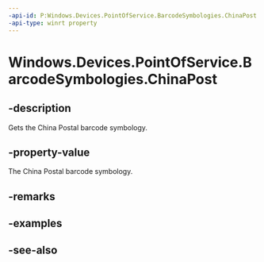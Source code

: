 ```yaml
---
-api-id: P:Windows.Devices.PointOfService.BarcodeSymbologies.ChinaPost
-api-type: winrt property
---
```


<!-- Property syntax
public uint ChinaPost { get; }
-->

# Windows.Devices.PointOfService.BarcodeSymbologies.ChinaPost

## -description
Gets the China Postal barcode symbology.

## -property-value
The China Postal barcode symbology.

## -remarks

## -examples

## -see-also
